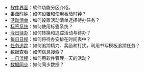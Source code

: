 - [软件界面](interface.md)：软件功能分区介绍。
- [番茄时钟](timer.md)：如何设置和使用番茄时钟？
- [活动清单](activity.md)：如何设置活动清单选择待办任务？
- [标签系统](tag.md)：如何使用标签系统？
- [今日待办](today.md)：如何转换和追踪活动与待办？
- [每日日程](timetable.md)：如何将待办安排在时间表中？
- [任务追踪](task.md)：如何追踪精力、奖励和打扰，利用书写模板追踪任务？
- [数据查看](search.md)：如何信息搜索？
- [一日流程](workflow.md)：如何用软件管理一天的活动？
- [数据同步](synchronize.md)：如何同步数据？
